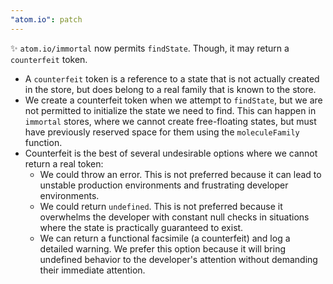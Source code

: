 ```yaml
---
"atom.io": patch
---
```


✨ `atom.io/immortal` now permits `findState`. Though, it may return a `counterfeit` token.

- A `counterfeit` token is a reference to a state that is not actually created in the store, but does belong to a real family that is known to the store.
- We create a counterfeit token when we attempt to `findState`, but we are not permitted to initialize the state we need to find. This can happen in `immortal` stores, where we cannot create free-floating states, but must have previously reserved space for them using the `moleculeFamily` function.
- Counterfeit is the best of several undesirable options where we cannot return a real token:
  - We could throw an error. This is not preferred because it can lead to unstable production environments and frustrating developer environments.
  - We could return `undefined`. This is not preferred because it overwhelms the developer with constant null checks in situations where the state is practically  guaranteed to exist.
  - We can return a functional facsimile (a counterfeit) and log a detailed warning. We prefer this option because it will bring undefined behavior to the developer's attention without demanding their immediate attention.